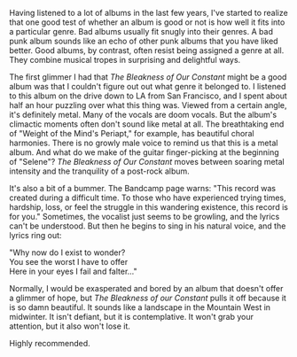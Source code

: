 Having listened to a lot of albums in the last few years, I've started to realize that one good test of whether an
album is good or not is how well it fits into a particular genre. Bad albums usually fit snugly into their genres.
A bad punk album sounds like an echo of other punk albums that you have liked better. Good albums, by
contrast, often resist being assigned a genre at all. They combine musical tropes in surprising and delightful ways.

The first glimmer I had that *The Bleakness of Our Constant* might be a good album was that I couldn't figure out
out what genre it belonged to. I listened to this album on the drive down to LA from San Francisco, and I
spent about half an hour puzzling over what this thing was. Viewed from a certain angle, it's definitely metal. Many
of the vocals are doom vocals. But the album's climactic moments often don't sound like metal at all. The
breathtaking end of "Weight of the Mind's Periapt," for example, has beautiful choral harmonies. There is no growly male
voice to remind us that this is a metal album. And what do we make of the guitar finger-picking at the
beginning of "Selene"? *The Bleakness of Our Constant* moves between soaring metal intensity and the
tranquility of a post-rock album.

It's also a bit of a bummer. The Bandcamp page warns: "This record was created during a difficult time.
To those who have experienced trying times, hardship, loss, or feel the
struggle in this wandering existence, this record is for you." Sometimes, the vocalist just seems to be
growling, and the lyrics can't be understood. But then he begins
to sing in his natural voice, and the lyrics ring out:

"Why now do I exist to wonder? \
You see the worst I have to offer \
Here in your eyes I fail and falter..."

Normally, I would be exasperated and bored by an album that doesn't offer a glimmer of hope, but *The Bleakness of our
Constant* pulls it off because it is so damn beautiful. It sounds like a landscape in the Mountain West in midwinter.
It isn't defiant, but it is contemplative. It won't grab your attention, but it also won't lose it.

Highly recommended.
